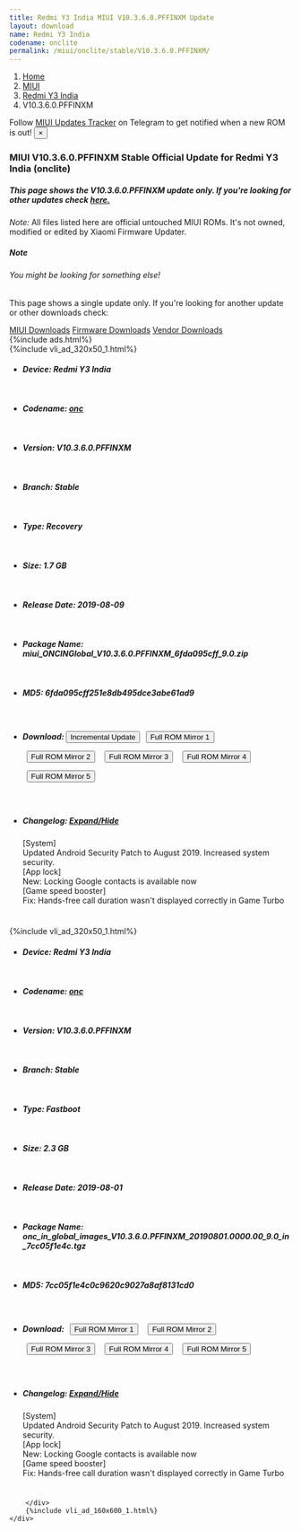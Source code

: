 ```yaml
---
title: Redmi Y3 India MIUI V10.3.6.0.PFFINXM Update
layout: download
name: Redmi Y3 India
codename: onclite
permalink: /miui/onclite/stable/V10.3.6.0.PFFINXM/
---
```

<nav aria-label="breadcrumb">
    <ol class="breadcrumb">
        <li class="breadcrumb-item"><a href="/">Home</a></li>
        <li class="breadcrumb-item"><a href="/miui/">MIUI</a></li>
        <li class="breadcrumb-item"><a href="/miui/onclite/">Redmi Y3 India</a></li>
        <li class="breadcrumb-item active" aria-current="page">V10.3.6.0.PFFINXM</li>
    </ol>
</nav>
<div class="alert alert-primary alert-dismissible fade show" role="alert">
    Follow <a href="https://t.me/MIUIUpdatesTracker" class="alert-link">MIUI Updates Tracker</a> on Telegram to get
    notified when a new ROM is out!
    <button type="button" class="close" data-dismiss="alert" aria-label="Close">
        <span aria-hidden="true">&times;</span>
    </button>
</div>
<div class="col-12 mx-auto">
    <h3 class="title bg-light p-2 rounded">MIUI V10.3.6.0.PFFINXM Stable Official Update for Redmi Y3 India (onclite)</h3>
    <h5>This page shows the V10.3.6.0.PFFINXM update only. If you're looking for other updates check
        <a href="/miui/onclite/">here.</a></h5>
    <p><i>Note: </i>All files listed here are official untouched MIUI ROMs.
        It's not owned, modified or edited by Xiaomi Firmware Updater.</p>
    <div class="card">
        <div class="card-body">
            <h5 class="card-title">Note</h5>
            <h6 class="card-subtitle mb-2 text-muted">You might be looking for something else!</h6>
            <p class="card-text">This page shows a single update only.
                If you're looking for another update or other downloads check:</p>
            <a href="/miui/" class="card-link">MIUI Downloads</a>
            <a href="/firmware/" class="card-link">Firmware Downloads</a>
            <a href="/vendor/" class="card-link">Vendor Downloads</a>
        </div>
    </div>
    {%include ads.html%}
    <div class="row justify-content-center">
        <div class="col-10" id="downloads">
                    <div class="card card-body">
            {%include vli_ad_320x50_1.html%}
            <ul class="list-unstyled">
                <li style="padding-bottom: 10px;">
                    <h5><b>Device: </b>Redmi Y3 India</h5>
                </li>
                <li style="padding-bottom: 10px;">
                    <h5><b>Codename: </b> <a href="/miui/onc/" target="_blank">onc</a> </h5>
                </li>
                <li style="padding-bottom: 10px;">
                    <h5><b>Version: </b>V10.3.6.0.PFFINXM</h5>
                </li>
                <li style="padding-bottom: 10px;">
                    <h5><b>Branch: </b>Stable</h5>
                </li>
                <li style="padding-bottom: 10px;">
                    <h5><b>Type: </b>Recovery</h5>
                </li>
                <li style="padding-bottom: 10px;">
                    <h5><b>Size: </b>1.7 GB</h5>
                </li>
                <li style="padding-bottom: 10px;">
                    <h5><b>Release Date: </b>2019-08-09</h5>
                </li>
                <li style="padding-bottom: 10px;">
                    <h5><b>Package Name: </b><span id="filename" class="text-dark">miui_ONCINGlobal_V10.3.6.0.PFFINXM_6fda095cff_9.0.zip</span></h5>
                </li>
                <li style="padding-bottom: 10px;">
                    <h5><b>MD5: </b><span id="md5" class="text-muted">6fda095cff251e8db495dce3abe61ad9</span></h5>
                </li>
                <li style="padding-bottom: 10px;">
                    <h5><b>Download: </b><button type="button" id="incremental_download" class="btn btn-warning" onclick="window.open('https://bigota.d.miui.com/V10.3.6.0.PFFINXM/miui-blockota-onc_in_global-V10.3.3.0.PFFINXM-V10.3.6.0.PFFINXM-f61a72e5c2-9.0.zip', '_blank');"><i class="fa fa-download"></i> Incremental Update</button> <button type="button" id="download" class="btn btn-primary" style="margin: 7px;" onclick="window.open('https://cdnorg.d.miui.com/V10.3.6.0.PFFINXM/miui_ONCINGlobal_V10.3.6.0.PFFINXM_6fda095cff_9.0.zip', '_blank');"><i class="fa fa-download"></i> Full ROM Mirror 1</button> <button type="button" id="download" class="btn btn-primary" style="margin: 7px;" onclick="window.open('https://bkt-sgp-miui-ota-update-alisgp.oss-ap-southeast-1.aliyuncs.com/V10.3.6.0.PFFINXM/miui_ONCINGlobal_V10.3.6.0.PFFINXM_6fda095cff_9.0.zip', '_blank');"><i class="fa fa-download"></i> Full ROM Mirror 2</button> <button type="button" id="download" class="btn btn-primary" style="margin: 7px;" onclick="window.open('https://bn.d.miui.com/V10.3.6.0.PFFINXM/miui_ONCINGlobal_V10.3.6.0.PFFINXM_6fda095cff_9.0.zip', '_blank');"><i class="fa fa-download"></i> Full ROM Mirror 3</button> <button type="button" id="download" class="btn btn-primary" style="margin: 7px;" onclick="window.open('https://bigota.d.miui.com/V10.3.6.0.PFFINXM/miui_ONCINGlobal_V10.3.6.0.PFFINXM_6fda095cff_9.0.zip', '_blank');"><i class="fa fa-download"></i> Full ROM Mirror 4</button> <button type="button" id="download" class="btn btn-primary" style="margin: 7px;" onclick="window.open('https://hugeota.d.miui.com/V10.3.6.0.PFFINXM/miui_ONCINGlobal_V10.3.6.0.PFFINXM_6fda095cff_9.0.zip', '_blank');"><i class="fa fa-download"></i> Full ROM Mirror 5</button></h5>
                </li>
                <li style="padding-bottom: 10px;">
                    <h5><b>Changelog: </b><a href="#onc_1_changelog" data-toggle="collapse" role="button"
                            aria-expanded="false" aria-controls="onc_1_changelog"> <i class="fa fa-arrow-down"
                                aria-hidden="true"></i> Expand/Hide</a></h5>
                    <div class="collapse" id="onc_1_changelog">
                        <p id="changelog_text">[System]<br>Updated Android Security Patch to August 2019. Increased system security.<br>[App lock]<br>New: Locking Google contacts is available now<br>[Game speed booster]<br>Fix: Hands-free call duration wasn't displayed correctly in Game Turbo</p>
                    </div>
                </li>
            </ul>
        </div>
        <div class="card card-body">
            {%include vli_ad_320x50_1.html%}
            <ul class="list-unstyled">
                <li style="padding-bottom: 10px;">
                    <h5><b>Device: </b>Redmi Y3 India</h5>
                </li>
                <li style="padding-bottom: 10px;">
                    <h5><b>Codename: </b> <a href="/miui/onc/" target="_blank">onc</a> </h5>
                </li>
                <li style="padding-bottom: 10px;">
                    <h5><b>Version: </b>V10.3.6.0.PFFINXM</h5>
                </li>
                <li style="padding-bottom: 10px;">
                    <h5><b>Branch: </b>Stable</h5>
                </li>
                <li style="padding-bottom: 10px;">
                    <h5><b>Type: </b>Fastboot</h5>
                </li>
                <li style="padding-bottom: 10px;">
                    <h5><b>Size: </b>2.3 GB</h5>
                </li>
                <li style="padding-bottom: 10px;">
                    <h5><b>Release Date: </b>2019-08-01</h5>
                </li>
                <li style="padding-bottom: 10px;">
                    <h5><b>Package Name: </b><span id="filename" class="text-dark">onc_in_global_images_V10.3.6.0.PFFINXM_20190801.0000.00_9.0_in_7cc05f1e4c.tgz</span></h5>
                </li>
                <li style="padding-bottom: 10px;">
                    <h5><b>MD5: </b><span id="md5" class="text-muted">7cc05f1e4c0c9620c9027a8af8131cd0</span></h5>
                </li>
                <li style="padding-bottom: 10px;">
                    <h5><b>Download: </b> <button type="button" id="download" class="btn btn-primary" style="margin: 7px;" onclick="window.open('https://cdnorg.d.miui.com/V10.3.6.0.PFFINXM/onc_in_global_images_V10.3.6.0.PFFINXM_20190801.0000.00_9.0_in_7cc05f1e4c.tgz', '_blank');"><i class="fa fa-download"></i> Full ROM Mirror 1</button> <button type="button" id="download" class="btn btn-primary" style="margin: 7px;" onclick="window.open('https://bkt-sgp-miui-ota-update-alisgp.oss-ap-southeast-1.aliyuncs.com/V10.3.6.0.PFFINXM/onc_in_global_images_V10.3.6.0.PFFINXM_20190801.0000.00_9.0_in_7cc05f1e4c.tgz', '_blank');"><i class="fa fa-download"></i> Full ROM Mirror 2</button> <button type="button" id="download" class="btn btn-primary" style="margin: 7px;" onclick="window.open('https://bn.d.miui.com/V10.3.6.0.PFFINXM/onc_in_global_images_V10.3.6.0.PFFINXM_20190801.0000.00_9.0_in_7cc05f1e4c.tgz', '_blank');"><i class="fa fa-download"></i> Full ROM Mirror 3</button> <button type="button" id="download" class="btn btn-primary" style="margin: 7px;" onclick="window.open('https://bigota.d.miui.com/V10.3.6.0.PFFINXM/onc_in_global_images_V10.3.6.0.PFFINXM_20190801.0000.00_9.0_in_7cc05f1e4c.tgz', '_blank');"><i class="fa fa-download"></i> Full ROM Mirror 4</button> <button type="button" id="download" class="btn btn-primary" style="margin: 7px;" onclick="window.open('https://hugeota.d.miui.com/V10.3.6.0.PFFINXM/onc_in_global_images_V10.3.6.0.PFFINXM_20190801.0000.00_9.0_in_7cc05f1e4c.tgz', '_blank');"><i class="fa fa-download"></i> Full ROM Mirror 5</button></h5>
                </li>
                <li style="padding-bottom: 10px;">
                    <h5><b>Changelog: </b><a href="#onc_2_changelog" data-toggle="collapse" role="button"
                            aria-expanded="false" aria-controls="onc_2_changelog"> <i class="fa fa-arrow-down"
                                aria-hidden="true"></i> Expand/Hide</a></h5>
                    <div class="collapse" id="onc_2_changelog">
                        <p id="changelog_text">[System]<br>Updated Android Security Patch to August 2019. Increased system security.<br>[App lock]<br>New: Locking Google contacts is available now<br>[Game speed booster]<br>Fix: Hands-free call duration wasn't displayed correctly in Game Turbo</p>
                    </div>
                </li>
            </ul>
        </div>

        </div>
        {%include vli_ad_160x600_1.html%}
    </div>
</div>
